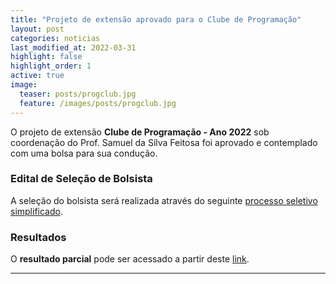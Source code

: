 ```yaml
---
title: "Projeto de extensão aprovado para o Clube de Programação"
layout: post
categories: noticias
last_modified_at: 2022-03-31
highlight: false
highlight_order: 1
active: true
image:
  teaser: posts/progclub.jpg
  feature: /images/posts/progclub.jpg
---
```



O projeto de extensão **Clube de Programação - Ano 2022** sob coordenação do Prof. Samuel da Silva Feitosa foi aprovado e contemplado com uma bolsa para sua condução.

### Edital de Seleção de Bolsista

A seleção do bolsista será realizada através do seguinte [processo seletivo simplificado](https://drive.google.com/file/d/1Ax-dOPBNfMWsi93F7ayjVr7S07b5lPde/view?usp=sharing).

### Resultados 

O **resultado parcial** pode ser acessado a partir deste [link](https://drive.google.com/file/d/19eZO7J66YH4EtS0fp1buMhuBnud3F9b4/view?usp=sharing).

---
